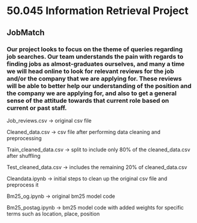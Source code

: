 # 50.045 Information Retrieval Project

## JobMatch

### Our project looks to focus on the theme of queries regarding job searches. Our team understands the pain with regards to finding jobs as almost-graduates ourselves, and many a time we will head online to look for relevant reviews for the job and/or the company that we are applying for. These reviews will be able to better help our understanding of the position and the company we are applying for, and also to get a general sense of the attitude towards that current role based on current or past staff.


Job_reviews.csv → original csv file

Cleaned_data.csv → csv file after performing data cleaning and preprocessing

Train_cleaned_data.csv → split to include only 80% of the cleaned_data.csv after shuffling

Test_cleaned_data.csv → includes the remaining 20% of cleaned_data.csv

Cleandata.ipynb → initial steps to clean up the original csv file and preprocess it

Bm25_og.ipynb → original bm25 model code

Bm25_postag.ipynb → bm25 model code with added weights for specific terms such as location, place, position

